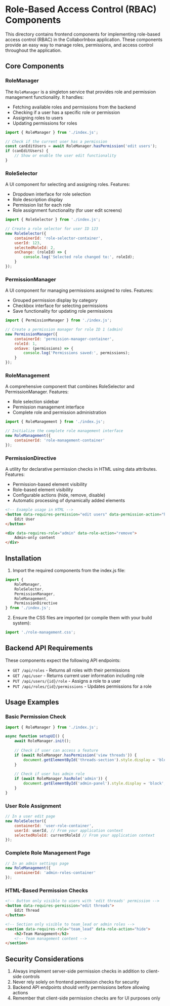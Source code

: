 # Role-Based Access Control (RBAC) Components

This directory contains frontend components for implementing role-based access control (RBAC) in the CollaborInbox application. These components provide an easy way to manage roles, permissions, and access control throughout the application.

## Core Components

### RoleManager

The `RoleManager` is a singleton service that provides role and permission management functionality. It handles:

- Fetching available roles and permissions from the backend
- Checking if a user has a specific role or permission
- Assigning roles to users
- Updating permissions for roles

```javascript
import { RoleManager } from './index.js';

// Check if the current user has a permission
const canEditUsers = await RoleManager.hasPermission('edit users');
if (canEditUsers) {
    // Show or enable the user edit functionality
}
```

### RoleSelector

A UI component for selecting and assigning roles. Features:

- Dropdown interface for role selection
- Role description display
- Permission list for each role
- Role assignment functionality (for user edit screens)

```javascript
import { RoleSelector } from './index.js';

// Create a role selector for user ID 123
new RoleSelector({
    containerId: 'role-selector-container',
    userId: 123,
    selectedRoleId: 2,
    onChange: (roleId) => {
        console.log('Selected role changed to:', roleId);
    }
});
```

### PermissionManager

A UI component for managing permissions assigned to roles. Features:

- Grouped permission display by category
- Checkbox interface for selecting permissions
- Save functionality for updating role permissions

```javascript
import { PermissionManager } from './index.js';

// Create a permission manager for role ID 1 (admin)
new PermissionManager({
    containerId: 'permission-manager-container',
    roleId: 1,
    onSave: (permissions) => {
        console.log('Permissions saved:', permissions);
    }
});
```

### RoleManagement

A comprehensive component that combines RoleSelector and PermissionManager. Features:

- Role selection sidebar
- Permission management interface
- Complete role and permission administration

```javascript
import { RoleManagement } from './index.js';

// Initialize the complete role management interface
new RoleManagement({
    containerId: 'role-management-container'
});
```

### PermissionDirective

A utility for declarative permission checks in HTML using data attributes. Features:

- Permission-based element visibility
- Role-based element visibility
- Configurable actions (hide, remove, disable)
- Automatic processing of dynamically added elements

```html
<!-- Example usage in HTML -->
<button data-requires-permission="edit users" data-permission-action="hide">
    Edit User
</button>

<div data-requires-role="admin" data-role-action="remove">
    Admin-only content
</div>
```

## Installation

1. Import the required components from the index.js file:

```javascript
import { 
    RoleManager, 
    RoleSelector, 
    PermissionManager, 
    RoleManagement, 
    PermissionDirective 
} from './index.js';
```

2. Ensure the CSS files are imported (or compile them with your build system):

```javascript
import './role-management.css';
```

## Backend API Requirements

These components expect the following API endpoints:

- `GET /api/roles` - Returns all roles with their permissions
- `GET /api/user` - Returns current user information including role
- `PUT /api/users/{id}/role` - Assigns a role to a user
- `PUT /api/roles/{id}/permissions` - Updates permissions for a role

## Usage Examples

### Basic Permission Check

```javascript
import { RoleManager } from './index.js';

async function setupUI() {
    await RoleManager.init();
    
    // Check if user can access a feature
    if (await RoleManager.hasPermission('view threads')) {
        document.getElementById('threads-section').style.display = 'block';
    }
    
    // Check if user has admin role
    if (await RoleManager.hasRole('admin')) {
        document.getElementById('admin-panel').style.display = 'block';
    }
}
```

### User Role Assignment

```javascript
// In a user edit page
new RoleSelector({
    containerId: 'user-role-container',
    userId: userId, // From your application context
    selectedRoleId: currentRoleId // From your application context
});
```

### Complete Role Management Page

```javascript
// In an admin settings page
new RoleManagement({
    containerId: 'admin-roles-container'
});
```

### HTML-Based Permission Checks

```html
<!-- Button only visible to users with 'edit threads' permission -->
<button data-requires-permission="edit threads">
    Edit Thread
</button>

<!-- Section only visible to team_lead or admin roles -->
<section data-requires-role="team_lead" data-role-action="hide">
    <h2>Team Management</h2>
    <!-- Team management content -->
</section>
```

## Security Considerations

1. Always implement server-side permission checks in addition to client-side controls
2. Never rely solely on frontend permission checks for security
3. Backend API endpoints should verify permissions before allowing actions
4. Remember that client-side permission checks are for UI purposes only 